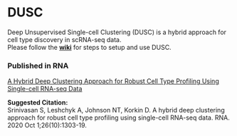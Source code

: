 # DUSC
Deep Unsupervised Single-cell Clustering (DUSC) is a hybrid approach for cell type discovery in scRNA-seq data.   
Please follow the [**wiki**](https://github.com/KorkinLab/DUSC/wiki) for steps to setup and use DUSC.

### Published in RNA
[A Hybrid Deep Clustering Approach for Robust Cell Type Profiling Using Single-cell RNA-seq Data](https://rnajournal.cshlp.org/content/26/10/1303.full)

**Suggested Citation:**  
Srinivasan S, Leshchyk A, Johnson NT, Korkin D. A hybrid deep clustering approach for robust cell type profiling using single-cell RNA-seq data. RNA. 2020 Oct 1;26(10):1303-19.
